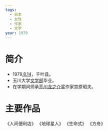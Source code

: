 ```yaml
---
tags:
  - 日本
  - 女性
  - 作家
  - 文学
year: 1979
---
```

# 简介

- 1979[.8.14](2024-08-14.md)，千叶县。
- 玉川大学[文学部](文学部.md)毕业。
- 在学期间师承[芥川龙之介奖](芥川龙之介奖.md)作家宫原昭夫。
# 主要作品

《人间便利店》
《地球星人》
《生命式》
《方舟》